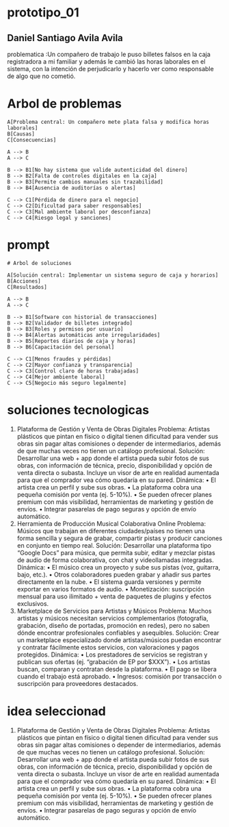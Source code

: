 # prototipo_01
## Daniel Santiago Avila Avila
problematica :Un compañero de trabajo le puso billetes falsos en la caja registradora a mi familiar y además le cambió las horas laborales en el sistema, con la intención de perjudicarlo y hacerlo ver como responsable de algo que no cometió.

# Arbol de problemas
```mermaid
A[Problema central: Un compañero mete plata falsa y modifica horas laborales]
B[Causas]
C[Consecuencias]

A --> B
A --> C

B --> B1[No hay sistema que valide autenticidad del dinero]
B --> B2[Falta de controles digitales en la caja]
B --> B3[Permite cambios manuales sin trazabilidad]
B --> B4[Ausencia de auditorías o alertas]

C --> C1[Pérdida de dinero para el negocio]
C --> C2[Dificultad para saber responsables]
C --> C3[Mal ambiente laboral por desconfianza]
C --> C4[Riesgo legal y sanciones]
```

# prompt
```mermaid
# Arbol de soluciones

A[Solución central: Implementar un sistema seguro de caja y horarios]
B[Acciones]
C[Resultados]

A --> B
A --> C

B --> B1[Software con historial de transacciones]
B --> B2[Validador de billetes integrado]
B --> B3[Roles y permisos por usuario]
B --> B4[Alertas automáticas ante irregularidades]
B --> B5[Reportes diarios de caja y horas]
B --> B6[Capacitación del personal]

C --> C1[Menos fraudes y pérdidas]
C --> C2[Mayor confianza y transparencia]
C --> C3[Control claro de horas trabajadas]
C --> C4[Mejor ambiente laboral]
C --> C5[Negocio más seguro legalmente]
```

# soluciones tecnologicas 

1. Plataforma de Gestión y Venta de Obras Digitales 
Problema:
Artistas plásticos que pintan en físico o digital tienen dificultad para vender sus obras sin pagar altas comisiones o depender de intermediarios, además de que muchas veces no tienen un catálogo profesional.
Solución:
Desarrollar una web + app donde el artista pueda subir fotos de sus obras, con información de técnica, precio, disponibilidad y opción de venta directa o subasta. Incluye un visor de arte en realidad aumentada para que el comprador vea cómo quedaría en su pared.
Dinámica:
•	El artista crea un perfil y sube sus obras.
•	La plataforma cobra una pequeña comisión por venta (ej. 5-10%).
•	Se pueden ofrecer planes premium con más visibilidad, herramientas de marketing y gestión de envíos.
•	Integrar pasarelas de pago seguras y opción de envío automático.
2. Herramienta de Producción Musical Colaborativa Online 
Problema:
Músicos que trabajan en diferentes ciudades/países no tienen una forma sencilla y segura de grabar, compartir pistas y producir canciones en conjunto en tiempo real.
Solución:
Desarrollar una plataforma tipo “Google Docs” para música, que permita subir, editar y mezclar pistas de audio de forma colaborativa, con chat y videollamadas integradas.
Dinámica:
•	El músico crea un proyecto y sube sus pistas (voz, guitarra, bajo, etc.).
•	Otros colaboradores pueden grabar y añadir sus partes directamente en la nube.
•	El sistema guarda versiones y permite exportar en varios formatos de audio.
•	Monetización: suscripción mensual para uso ilimitado + venta de paquetes de plugins y efectos exclusivos.
3. Marketplace de Servicios para Artistas y Músicos 
Problema:
Muchos artistas y músicos necesitan servicios complementarios (fotografía, grabación, diseño de portadas, promoción en redes), pero no saben dónde encontrar profesionales confiables y asequibles.
Solución:
Crear un marketplace especializado donde artistas/músicos puedan encontrar y contratar fácilmente estos servicios, con valoraciones y pagos protegidos.
Dinámica:
•	Los prestadores de servicios se registran y publican sus ofertas (ej. “grabación de EP por $XXX”).
•	Los artistas buscan, comparan y contratan desde la plataforma.
•	El pago se libera cuando el trabajo está aprobado.
•	Ingresos: comisión por transacción o suscripción para proveedores destacados.

# idea seleccionad

1. Plataforma de Gestión y Venta de Obras Digitales 
Problema:
Artistas plásticos que pintan en físico o digital tienen dificultad para vender sus obras sin pagar altas comisiones o depender de intermediarios, además de que muchas veces no tienen un catálogo profesional.
Solución:
Desarrollar una web + app donde el artista pueda subir fotos de sus obras, con información de técnica, precio, disponibilidad y opción de venta directa o subasta. Incluye un visor de arte en realidad aumentada para que el comprador vea cómo quedaría en su pared.
Dinámica:
•	El artista crea un perfil y sube sus obras.
•	La plataforma cobra una pequeña comisión por venta (ej. 5-10%).
•	Se pueden ofrecer planes premium con más visibilidad, herramientas de marketing y gestión de envíos.
•	Integrar pasarelas de pago seguras y opción de envío automático.

